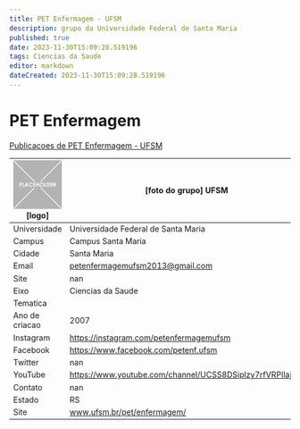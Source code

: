 ```yaml
---
title: PET Enfermagem - UFSM
description: grupo da Universidade Federal de Santa Maria
published: true
date: 2023-11-30T15:09:28.519196
tags: Ciencias da Saude
editor: markdown
dateCreated: 2023-11-30T15:09:28.519196
---
```


# PET Enfermagem

[Publicacoes de PET Enfermagem - UFSM](/atividade/237PETEnfermagemUFSM/feed.md)

| ![placeholder.png](/placeholder.png) [logo] | [foto do grupo] UFSM         |
| ------------------------------------------- | ------------------------------------------------- |
| Universidade                                | Universidade Federal de Santa Maria      |
| Campus                                      | Campus Santa Maria            |
| Cidade                                      | Santa Maria             |
| Email                                       | petenfermagemufsm2013@gmail.com             |
| Site                                        | nan              |
| Eixo                                        | Ciencias da Saude              |
| Tematica                                    |           |
| Ano de criacao                              | 2007        |
| Instagram                                   | https://instagram.com/petenfermagemufsm         |
| Facebook                                    | https://www.facebook.com/petenf.ufsm          |
| Twitter                                     | nan           |
| YouTube                                     | https://www.youtube.com/channel/UCSS8DSiplzy7rfVRPIlajQQ           |
| Contato                                     | nan         |
| Estado                                      |  RS            |
| Site                                        | www.ufsm.br/pet/enfermagem/ |
